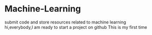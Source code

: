 # Machine-Learning
submit code and store resources related to machine learning  
hi,everybody,I am ready to start a project on github
This is my first time